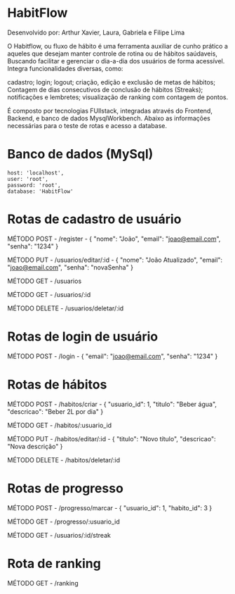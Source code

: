 # HabitFlow

Desenvolvido por: Arthur Xavier, Laura, Gabriela e Filipe Lima

O Habitflow, ou fluxo de hábito é uma ferramenta auxiliar de cunho prático a aqueles que desejam manter controle de rotina ou de hábitos saúdaveis, Buscando facilitar e gerenciar o dia-a-dia dos usuários de forma acessível. Integra funcionalidades diversas, como: 

cadastro;
login;
logout;
criação, edição e exclusão de metas de hábitos;
Contagem de dias consecutivos de conclusão de hábitos (Streaks);
notificações e lembretes;
visualização de ranking com contagem de pontos.

É composto por tecnologias FUllstack, integradas através do Frontend, Backend, e banco de dados MysqlWorkbench. Abaixo as informações necessárias para o teste de rotas e acesso a database.

# Banco de dados (MySql)

    host: 'localhost',
    user: 'root',
    password: 'root',
    database: 'HabitFlow'

# Rotas de cadastro de usuário

MÉTODO POST - /register - { "nome": "João", "email": "joao@email.com", "senha": "1234" }

MÉTODO PUT - /usuarios/editar/:id - { "nome": "João Atualizado", "email": "joao@email.com", "senha": "novaSenha" }

MÉTODO GET - /usuarios

MÉTODO GET - /usuarios/:id

MÉTODO DELETE - /usuarios/deletar/:id

# Rotas de login de usuário

MÉTODO POST - /login - { "email": "joao@email.com", "senha": "1234" }

# Rotas de hábitos

MÉTODO POST - /habitos/criar - { "usuario_id": 1, "titulo": "Beber água", "descricao": "Beber 2L por dia" }

MÉTODO GET - /habitos/:usuario_id

MÉTODO PUT - /habitos/editar/:id - { "titulo": "Novo título", "descricao": "Nova descrição" }

MÉTODO DELETE - /habitos/deletar/:id

# Rotas de progresso

MÉTODO POST - /progresso/marcar - { "usuario_id": 1, "habito_id": 3 }

MÉTODO GET - /progresso/:usuario_id

MÉTODO GET - /usuarios/:id/streak

# Rota de ranking

 MÉTODO GET - /ranking







